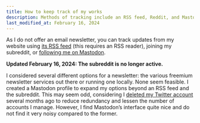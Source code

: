 ```yaml
---
title: How to keep track of my works
description: Methods of tracking include an RSS feed, Reddit, and Mastodon
last_modified_at: February 16, 2024
---
```


As I do not offer an email newsletter, you can track updates from my website using <a href="/feed.xml" target="_blank">its RSS feed</a> (this requires an RSS reader), joining my subreddit, or <a href="https://mastodon.social/@schizoidnightmares" target="_blank">following me on Mastodon</a>.

**Updated February 16, 2024: The subreddit is no longer active.**

I considered several different options for a newsletter: the various freemium newsletter services out there or running one locally. None seem feasible. I created a Mastodon profile to expand my options beyond an RSS feed and the subreddit. This may seem odd, considering I <a href="https://www.reddit.com/r/SchizoidNightmares/comments/zjkyap/leaving_twitter/" target="_blank">deleted my Twitter account</a> several months ago to reduce redundancy and lessen the number of accounts I manage. However, I find Mastodon’s interface quite nice and do not find it very noisy compared to the former.